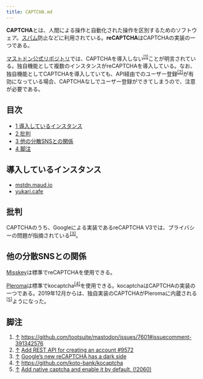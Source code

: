 ```yaml
---
title: CAPTCHA.md
---
```

<div>

**CAPTCHA**とは、人間による操作と自動化された操作を区別するためのソフトウェア。[スパム](/%E3%82%B9%E3%83%91%E3%83%A0 "スパム (存在しないページ)")防止などに利用されている。**reCAPTCHA**はCAPTCHAの実装の一つである。

[マストドン公式リポジトリ](/%E3%83%9E%E3%82%B9%E3%83%88%E3%83%89%E3%83%B3%E5%85%AC%E5%BC%8F%E3%83%AA%E3%83%9D%E3%82%B8%E3%83%88%E3%83%AA "マストドン公式リポジトリ")では、CAPTCHAを導入しない<sup>[\[1\]](#cite_note-1)</sup>ことが明言されている。独自機能として複数のインスタンスがreCAPTCHAを導入している。なお、独自機能としてCAPTCHAを導入していても、API経由でのユーザー登録<sup>[\[2\]](#cite_note-2)</sup>が有効になっている場合、CAPTCHAなしでユーザー登録ができてしまうので、注意が必要である。

<div>

<div lang="ja" dir="ltr">

## 目次

</div>

-   [1 導入しているインスタンス](#.E5.B0.8E.E5.85.A5.E3.81.97.E3.81.A6.E3.81.84.E3.82.8B.E3.82.A4.E3.83.B3.E3.82.B9.E3.82.BF.E3.83.B3.E3.82.B9)
-   [2 批判](#.E6.89.B9.E5.88.A4)
-   [3 他の分散SNSとの関係](#.E4.BB.96.E3.81.AE.E5.88.86.E6.95.A3SNS.E3.81.A8.E3.81.AE.E9.96.A2.E4.BF.82)
-   [4 脚注](#.E8.84.9A.E6.B3.A8)

</div>

## 導入しているインスタンス

-   [mstdn.maud.io](/Mstdn.maud.io "Mstdn.maud.io")
-   [yukari.cafe](/Yukari.cafe "Yukari.cafe")

## 批判

CAPTCHAのうち、Googleによる実装であるreCAPTCHA V3では、プライバシーの問題が指摘されている<sup>[\[3\]](#cite_note-3)</sup>。

## 他の分散SNSとの関係

[Misskey](/Misskey "Misskey")は標準でreCAPTCHAを使用できる。

[Pleroma](/Pleroma "Pleroma")は標準でkocaptcha<sup>[\[4\]](#cite_note-4)</sup>を使用できる。kocaptchaはCAPTCHAの実装の一つである。2019年12月からは、独自実装のCAPTCHAがPleromaに内蔵される<sup>[\[5\]](#cite_note-5)</sup>ようになった。

## 脚注

<div>

1.  [↑](#cite_ref-1) <a href="https://github.com/tootsuite/mastodon/issues/7601#issuecomment-391342576" rel="nofollow">https://github.com/tootsuite/mastodon/issues/7601#issuecomment-391342576</a>
2.  [↑](#cite_ref-2) <a href="https://github.com/tootsuite/mastodon/pull/9572" rel="nofollow">Add REST API for creating an account #9572</a>
3.  [↑](#cite_ref-3) <a href="https://www.fastcompany.com/90369697/googles-new-recaptcha-has-a-dark-side" rel="nofollow">Google’s new reCAPTCHA has a dark side</a>
4.  [↑](#cite_ref-4) <a href="https://github.com/koto-bank/kocaptcha" rel="nofollow">https://github.com/koto-bank/kocaptcha</a>
5.  [↑](#cite_ref-5) <a href="https://git.pleroma.social/pleroma/pleroma/merge_requests/2060" rel="nofollow">Add native captcha and enable it by default. (!2060)</a>

</div>

</div>
